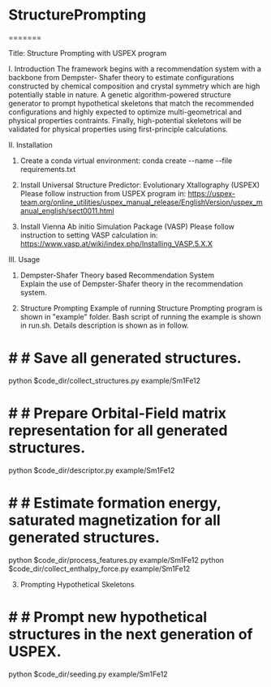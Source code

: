 # StructurePrompting
=======

Title: Structure Prompting with USPEX program

I. Introduction
The framework begins with a recommendation system with a backbone from Dempster- Shafer theory to estimate configurations constructed by chemical composition and crystal symmetry which are high potentially stable in nature. A genetic algorithm-powered structure generator to prompt hypothetical skeletons that match the recommended configurations and highly expected to optimize multi-geometrical and physical properties contraints. Finally, high-potential skeletons will be validated for physical properties using first-principle calculations.



II. Installation
1. Create a conda virtual environment:
conda create --name <env> --file requirements.txt


2. Install Universal Structure Predictor: Evolutionary Xtallography (USPEX)
Please follow instruction from USPEX program in:
https://uspex-team.org/online_utilities/uspex_manual_release/EnglishVersion/uspex_manual_english/sect0011.html


3. Install Vienna Ab initio Simulation Package (VASP)
Please follow instruction to setting VASP calculation in:
https://www.vasp.at/wiki/index.php/Installing_VASP.5.X.X


III. Usage
1. Dempster-Shafer Theory based Recommendation System  
Explain the use of Dempster-Shafer theory in the recommendation system.



2. Structure Prompting 
Example of running Structure Prompting program is shown in "example" folder.
Bash script of running the example is shown in run.sh. Details description is shown as in follow.

# # # Save all generated structures.
python $code_dir/collect_structures.py example/Sm1Fe12

# # # Prepare Orbital-Field matrix representation for all generated structures.
python $code_dir/descriptor.py example/Sm1Fe12

# # # Estimate formation energy, saturated magnetization for all generated structures.
python $code_dir/process_features.py example/Sm1Fe12
python $code_dir/collect_enthalpy_force.py example/Sm1Fe12


3. Prompting Hypothetical Skeletons 
# # # Prompt new hypothetical structures in the next generation of USPEX.
python $code_dir/seeding.py example/Sm1Fe12


